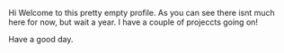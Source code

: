 Hi
Welcome to this pretty empty profile. As you can see there isnt much here for now, but wait a year. I have a couple of projeccts going on!

Have a good day.
